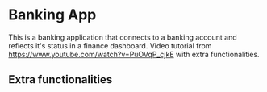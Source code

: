 # Banking App

This is a banking application that connects to a banking account and reflects it's status in a finance dashboard.
Video tutorial from https://www.youtube.com/watch?v=PuOVqP_cjkE with extra functionalities.

## Extra functionalities